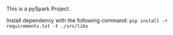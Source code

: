 This is a pySpark Project.

Install dependency with the following command:
`pip install -r requirements.txt -t ./src/libs`
